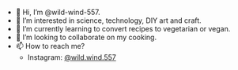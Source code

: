 - 👋 Hi, I’m @wild-wind-557.
- 👀 I’m interested in science, technology, DIY art and craft.
- 🌱 I’m currently learning to convert recipes to vegetarian or vegan.
- 💞️ I’m looking to collaborate on my cooking.
- 📫 How to reach me?
  - Instagram: [@wild.wind.557](https://www.instagram.com/wild.wind.557/)


<!---
wild-wind-557/wild-wind-557 is a ✨ special ✨ repository because its `README.md` (this file) appears on your GitHub profile.
You can click the Preview link to take a look at your changes.
--->
